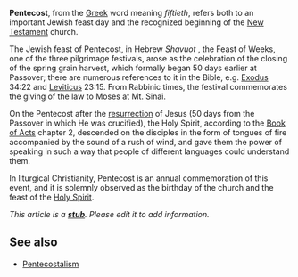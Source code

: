 **Pentecost**, from the [Greek](Greek "Greek") word meaning
*fiftieth*, refers both to an important Jewish feast day and the
recognized beginning of the
[New Testament](New_Testament "New Testament") church.

The Jewish feast of Pentecost, in Hebrew *Shavuot* , the Feast of
Weeks, one of the three pilgrimage festivals, arose as the
celebration of the closing of the spring grain harvest, which
formally began 50 days earlier at Passover; there are numerous
references to it in the Bible, e.g. [Exodus](Exodus "Exodus") 34:22
and [Leviticus](Leviticus "Leviticus") 23:15. From Rabbinic times,
the festival commemorates the giving of the law to Moses at Mt.
Sinai.

On the Pentecost after the
[resurrection](Resurrection "Resurrection") of Jesus (50 days from
the Passover in which He was crucified), the Holy Spirit, according
to the [Book of Acts](Acts_of_the_Apostles "Acts of the Apostles")
chapter 2, descended on the disciples in the form of tongues of
fire accompanied by the sound of a rush of wind, and gave them the
power of speaking in such a way that people of different languages
could understand them.

In liturgical Christianity, Pentecost is an annual commemoration of
this event, and it is solemnly observed as the birthday of the
church and the feast of the
[Holy Spirit](Holy_Spirit "Holy Spirit").

*This article is a **[stub](http://www.theopedia.com/Category:Theopedia_stubs "Category:Theopedia stubs")**. Please edit it to add information.*
## See also

-   [Pentecostalism](Pentecostalism "Pentecostalism")



